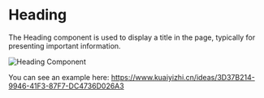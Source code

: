 # Heading

The Heading component is used to display a title in the page, typically for presenting important information.

![Heading Component](/images/juiceEditor/component-heading.png)

You can see an example here: https://www.kuaiyizhi.cn/ideas/3D37B214-9946-41F3-87F7-DC4736D026A3